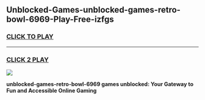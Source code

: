 
## Unblocked-Games-unblocked-games-retro-bowl-6969-Play-Free-izfgs
<h3>
<a href="https://premium76.site?title=unblocked-games-retro-bowl-6969&ref=18A">CLICK TO PLAY</a></h3>
<hr>

<h3>
<a href="https://premium76.site?title=unblocked-games-retro-bowl-6969&ref=18A">CLICK 2 PLAY</a>
  
</h3>

<a href="https://premium76.site?title=unblocked-games-retro-bowl-6969&ref=18A"><img src="https://clearcache.store/games.png"></a>


**unblocked-games-retro-bowl-6969 games unblocked: Your Gateway to Fun and Accessible Online Gaming**
